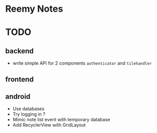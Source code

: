 # Reemy Notes

# TODO

## backend

- write simple API for 2 components `authenticator` and `tilehandler`

## frontend

## android
- Use databases
- Try logging in ?
- Mimic note list event with temporary database
- Add RecyclerView with GridLayout
